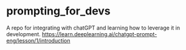 # prompting_for_devs
A repo for integrating with chatGPT and learning how to leverage it in development. https://learn.deeplearning.ai/chatgpt-prompt-eng/lesson/1/introduction
